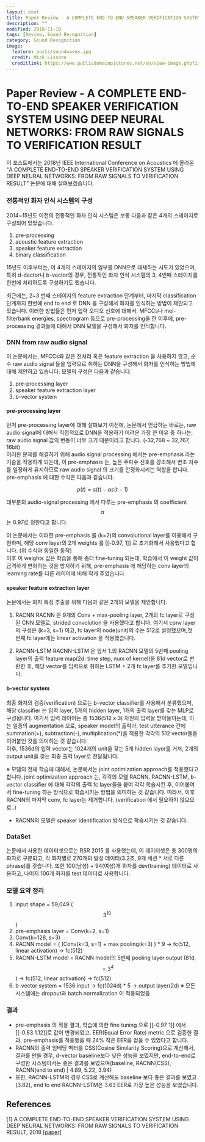 ```yaml
---
layout: post
title: Paper Review - A COMPLETE END-TO-END SPEAKER VERIFICATION SYSTEM USING DEEP NEURAL NETWORKS - FROM RAW SIGNALS TO VERIFICATION RESULT
description: ""
modified: 2018-11-10
tags: [Review, Sound Recognition]
category: Sound Recognition
image:
  feature: posts/soundwaves.jpg
  credit: Mick Lissone
  creditlink: https://www.publicdomainpictures.net/en/view-image.php?image=68467&picture=sound-waves
---
```


# Paper Review - A COMPLETE END-TO-END SPEAKER VERIFICATION SYSTEM USING DEEP NEURAL NETWORKS: FROM RAW SIGNALS TO VERIFICATION RESULT
이 포스트에서는 2018년 IEEE International Conference on Acoustics 에 올라온 "A COMPLETE END-TO-END SPEAKER VERIFICATION SYSTEM USING DEEP NEURAL NETWORKS: FROM RAW SIGNALS TO VERIFICATION RESULT" 논문에 대해 살펴보겠습니다.

### 전통적인 화자 인식 시스템의 구성
2014~15년도 이전의 전통적인 화자 인식 시스템은 보통 다음과 같은 4개의 스테이지로 구성되어 있었습니다.
1. pre-processing
2. acoustic feature extraction
3. speaker feature extraction
4. binary classification

15년도 이후부터는, 이 4개의 스테이지의 일부를 DNN으로 대체하는 시도가 있었으며,
특히 d-dector나 b-vector의 경우, 전통적인 화자 인식 시스템의 3, 4번째 스테이지를 한번에 처리하도록 구성하기도 했습니다.

최근에는, 2~3 번째 스테이지의 feature extraction 단계부터, 마지막 classification 단계까지 한번에 end to end 로 DNN 을 구성해서 화자를 인식하는 방법이 제안되고 있습니다.
이러한 방법들은 먼저 입력 오디오 신호에 대해서, MFCCs나 mel-filterbank energies, spectrogram 등으로 pre-processing을 한 이후에, pre-processing 결과들에 대해서 DNN 모델을 구성해서 화자를 인식합니다.

### DNN from raw audio signal
이 논문에서는, MFCCs와 같은 전처리 혹은 feature extraction 을 사용하지 않고, 순수 raw audio signal 들을 입력으로 취하는 DNN을 구성해서 화자를 인식하는 방법에 대해 제안하고 있습니다.
모델의 구성은 다음과 같습니다.

1. pre-processing layer
2. speaker feature extraction layer
3. b-vector system

#### pre-processing layer
먼저 pre-processing layer에 대해 살펴보기 이전에, 논문에서 언급하는 바로는,
raw audio signal에 대해서 직접적으로 DNN을 적용하기 어려운 가장 큰 이유 중 하나는, raw audio signal 값의 변동이 너무 크기 때문이라고 합니다. (-32,768 ~ 32,767, 16bit) <br/>
이러한 문제를 해결하기 위해 audio signal processing 에서는 pre-emphasis 라는 기술을 적용하게 되는데, 이 pre-emphasis 는, 높은 주파수 신호를 강조해서 변조 지수를 일정하게 유지하므로 raw audio signal 의 크기를 안정화시키는 역할을 합니다.
pre-emphasis 에 대한 수식은 다음과 같습니다.

$$
    p(t) = s(t) - \alpha s(t-1)
$$

대부분의 audio-signal processing 에서 다루는 pre-emphasis 의 coefficient $$ \alpha $$ 는 0.97로 정한다고 합니다.

이 논문에서는 이러한 pre-emphasis 를 (k=2)의 convolutional layer를 이용해서 구현하며, 해당 conv layer의 2개 weights 를 [[-0.97, 1]] 로 초기화해서 사용했다고 합니다. (위 수식과 동일한 동작) <br/>
이후 이 weights 값은 학습을 통해 좀더 fine-tuning 되는데, 학습에서 이 weight 값이 급격하게 변화하는 것을 방지하기 위해, pre-emphasis 에 해당하는 conv layer의 learning rate를 다른 레이어에 비해 작게 주었습니다.

#### speaker feature extraction layer
논문에서는 화자 특징 추출을 위해 다음과 같은 2개의 모델을 제안합니다.
1. RACNN
    RACNN 은 9개의 Conv + max-pooling layer, 2개의 fc layer로 구성된 CNN 모델로, strided convolution 을 사용했다고 합니다.
    여기서 conv layer의 구성은 (k=3, s=1) 이고, fc layer의 node(unit)의 수는 512로 설정했으며,첫 번째 fc layer에는 linear activation 을 적용했습니다.

2. RACNN-LSTM
    RACNN-LSTM 은 앞서 1.의 RACNN 모델의 5번째 pooling layer의 출력 feature map(2d: time step, num of kernel)을 81d vector로 변환한 후, 해당 vector를 입력으로 취하는 LSTM + 2개 fc layer를 추가한 모델입니다.

#### b-vector system
최종 화자의 검증(verification) 으로는 b-vector classifier를 사용해서 분류했으며, 해당 classifier 는 입력 layer, 5개의 hidden layer, 1개의 출력 layer를 갖는 MLP로 구성됩니다.
여기서 입력 레이어는 총 1536(512 x 3) 차원의 입력을 받아들이는데, 이는 일종의 augmentation 으로, speaker model의 출력과, test utterance 간에 summation(+), subtraction(-), multiplication(*)을 적용한 각각의 512 vector들을 이어붙인 것을 의미하는 것 같습니다. <br/>
이후, 1536d의 입력 vector는 1024개의 unit을 갖는 5개 hidden layer를 거쳐, 2개의 output unit을 갖는 최종 출력 layer로 전달됩니다.

※ 모델의 전체 학습에 대해서, 논문에서는 joint optimization approach를 적용했다고 합니다.
    joint optimization approach 는, 각각의 모델 RACNN, RACNN-LSTM, b-vector classifier 에 대해 각각의 출력 fc layer들을 붙여 각각 학습시킨 후, 이어붙여서 fine-tuning 하는 방식으로 학습시키는 방법을 의미하는 것 같습니다.
    따라서, 이후 RACNN의 마지막 conv, fc layer는 제거합니다. (verification 에서 필요하지 않으므로..)
+ RACNN의 모델은 speaker identification 방식으로 학습시키는 것 같습니다.

### DataSet
논문에서 사용한 데이터셋으로는 RSR 2015 를 사용했는데,
이 데이터셋은 총 300명의 화자로 구분되고, 각 화자별로 270개의 발성 데이터(3.2초, 9개 세션 * 서로 다른 phrase)를 갖습니다.
또한 100(남성) + 94(여성)개 화자를 dev(training) 데이터로 사용하고, 나머지 106개 화자를 test 데이터로 사용합니다.

### 모델 요약 정리
1. input shape = 59,049 ($$ 3^10 $$)
2. pre-emphasis layer = Conv(k=2, s=1)
3. Conv(k=128, s=3)
4. RACNN model = ( (Conv(k=3, s=1) + max pooling(k=3) ) * 9 -> fc(512, linear activation) -> fc(512)
5. RACNN-LSTM model = RACNN model의 5번째 pooling layer output (81d, $$ =3^4 $$) ->  fc(512, linear activation) -> fc(512)
6. b-vector system = 1536 input -> fc(1024d) * 5 -> output layer(2d)
※ 모든 시스템에는 dropout과 batch normalization 이 적용되었음

### 결과
- pre-emphasis 의 적용 결과, 학습에 의한 fine tuning 으로 [[-0.97 1]] 에서 [[-0.83 1.12]]로 값이 변경되었고,
EER(Equal Error Rate) metric 으로 검증한 결과, pre-emphasis를 적용했을 때 24% 작은 EER을 얻을 수 있었다고 합니다.
- RACNN의 출력 임베딩 벡터를 CSS(Cosine Similarity Scoring)으로 계산해서, 결과를 만들 경우, d-vector baseline보다 낮은 성능을 보였지만, end-to-end로 구성한 시스템이서는 좋은 결과를 보였으며(baseline, RACNN(CSS), RACNN(end to end) | 4.89, 5.22, 3.94)
- 또한, RACNN-LSTM의 경우 CSS로 계산해도 baseline 보다 좋은 결과를 보였고(3.82), end to end RACNN-LSTM은 3.63 EER로 가장 높은 성능을 보였습니다.

## References
[1] A COMPLETE END-TO-END SPEAKER VERIFICATION SYSTEM USING DEEP NEURAL NETWORKS: FROM RAW SIGNALS TO VERIFICATION RESULT, 2018 [[paper]](https://ieeexplore.ieee.org/abstract/document/8462575)
